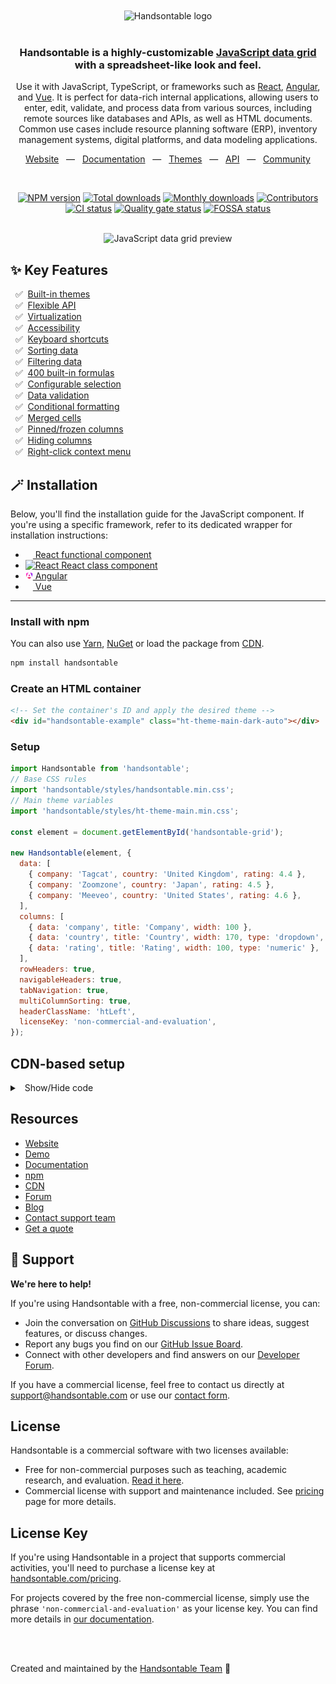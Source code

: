 <div align="center">
  <br><br>
  <picture>
    <source media="(prefers-color-scheme: dark)" srcset="https://github.com/handsontable/handsontable/blob/feature/dev-issue-2137/resources/handsontable-logo-white.svg?raw=true"/>
    <source media="(prefers-color-scheme: light)" srcset="https://github.com/handsontable/handsontable/blob/feature/dev-issue-2137/resources/handsontable-logo-black.svg?raw=true"/>
    <img width="400" alt="Handsontable logo" src="https://github.com/handsontable/handsontable/blob/feature/dev-issue-2137/resources/handsontable-logo-black.svg?raw=true"/>
  </picture>
  <br><br>
  <h3>Handsontable is a highly-customizable <a href="https://handsontable.com/docs" target="_blank">JavaScript data grid</a> with a spreadsheet-like look and feel.</h3>
  <p>
    Use it with JavaScript, TypeScript, or frameworks such as 
    <a href="https://github.com/handsontable/handsontable/tree/master/wrappers/react-wrapper" target="_blank">React</a>, 
    <a href="https://github.com/handsontable/handsontable/tree/master/wrappers/angular" target="_blank">Angular</a>, and 
    <a href="https://github.com/handsontable/handsontable/tree/master/wrappers/vue" target="_blank">Vue</a>. 
    It is perfect for data-rich internal applications, allowing users to enter, edit, validate, and process data from various sources, including remote sources like databases and APIs, as well as HTML documents. Common use cases include resource planning software (ERP), inventory management systems, digital platforms, and data modeling applications.
  </p>

  <a href="https://handsontable.com">Website</a> &nbsp;&nbsp;—&nbsp;&nbsp; <a href="https://handsontable.com/docs">Documentation</a> &nbsp;&nbsp;—&nbsp;&nbsp; <a href="https://handsontable.com/docs/themes">Themes</a> &nbsp;&nbsp;—&nbsp;&nbsp; <a href="https://handsontable.com/docs/api">API</a> 
  &nbsp;&nbsp;—&nbsp;&nbsp; <a href="https://github.com/handsontable/handsontable/discussions">Community</a>

  <br>

  [![NPM version](https://img.shields.io/npm/v/handsontable?style=for-the-badge)](https://npmjs.com/package/handsontable)
  [![Total downloads](https://img.shields.io/npm/dt/handsontable.svg?style=for-the-badge)](https://npmjs.com/package/handsontable)
  [![Monthly downloads](https://img.shields.io/npm/dm/handsontable.svg?style=for-the-badge)](https://npmjs.com/package/handsontable)
  [![Contributors](https://img.shields.io/github/contributors/handsontable/handsontable?style=for-the-badge)](https://github.com/handsontable/handsontable/graphs/contributors)
  <br>
  [![CI status](https://github.com/handsontable/handsontable/actions/workflows/test.yml/badge.svg?branch=master)](https://github.com/handsontable/handsontable/actions/workflows/test.yml?query=branch%3Amaster)
  [![Quality gate status](https://sonarcloud.io/api/project_badges/measure?project=handsontable_handsontable&metric=alert_status)](https://sonarcloud.io/dashboard?id=handsontable_handsontable)
  [![FOSSA status](https://app.fossa.io/api/projects/git%2Bgithub.com%2Fhandsontable%2Fhandsontable.svg?type=shield)](https://app.fossa.io/projects/git%2Bgithub.com%2Fhandsontable%2Fhandsontable?ref=badge_shield)
  
  <br>
  
  <picture>
    <source media="(prefers-color-scheme: dark)" srcset="https://github.com/handsontable/handsontable/blob/feature/dev-issue-2137/resources/handsontable-preview-dark-theme.png?raw=true"/>
    <source media="(prefers-color-scheme: light)" srcset="https://github.com/handsontable/handsontable/blob/feature/dev-issue-2137/resources/handsontable-preview-light-theme.png?raw=true"/>
    <img width="780" alt="JavaScript data grid preview" src="https://github.com/handsontable/handsontable/blob/feature/dev-issue-2137/resources/handsontable-preview-light-theme.png?raw=true"/>
  </picture>
</div>

## ✨ Key Features

&nbsp;&nbsp;✅&nbsp; [Built-in themes](https://handsontable.com/docs/themes/) <br>
&nbsp;&nbsp;✅&nbsp; [Flexible API](https://handsontable.com/docs/api/) <br>
&nbsp;&nbsp;✅&nbsp; [Virtualization](https://handsontable.com/docs/row-virtualization/) <br>
&nbsp;&nbsp;✅&nbsp; [Accessibility](https://handsontable.com/docs/accessibility/) <br>
&nbsp;&nbsp;✅&nbsp; [Keyboard shortcuts](https://handsontable.com/docs/keyboard-shortcuts/) <br>
&nbsp;&nbsp;✅&nbsp; [Sorting data](https://handsontable.com/docs/rows-sorting/) <br>
&nbsp;&nbsp;✅&nbsp; [Filtering data](https://handsontable.com/docs/column-filter/) <br>
&nbsp;&nbsp;✅&nbsp; [400 built-in formulas](https://handsontable.com/docs/formula-calculation/) <br>
&nbsp;&nbsp;✅&nbsp; [Configurable selection](https://handsontable.com/docs/selection/) <br>
&nbsp;&nbsp;✅&nbsp; [Data validation](https://handsontable.com/docs/cell-validator/) <br>
&nbsp;&nbsp;✅&nbsp; [Conditional formatting](https://handsontable.com/docs/conditional-formatting/) <br>
&nbsp;&nbsp;✅&nbsp; [Merged cells](https://handsontable.com/docs/merge-cells/) <br>
&nbsp;&nbsp;✅&nbsp; [Pinned/frozen columns](https://handsontable.com/docs/column-freezing/) <br>
&nbsp;&nbsp;✅&nbsp; [Hiding columns](https://handsontable.com/docs/column-hiding/) <br>
&nbsp;&nbsp;✅&nbsp; [Right-click context menu](https://handsontable.com/docs/context-menu/) <br>

<div id="installation">

  ## 🪄 Installation
  Below, you'll find the installation guide for the JavaScript component. If you're using a specific framework, refer to its dedicated wrapper for installation instructions:
  
  - <a href="https://github.com/handsontable/handsontable/tree/master/wrappers/react-wrapper"><img src="https://raw.githubusercontent.com/handsontable/handsontable/develop/resources/icons/react-icon.svg" width="12" height="12"> React functional component</a>
  - <a href="https://github.com/handsontable/handsontable/tree/master/wrappers/react"><img src="https://raw.githubusercontent.com/handsontable/handsontable/develop/resources/icons/react-icon.svg" width="12" height="12" alt="React"> React class component</a>
  - <a href="https://github.com/handsontable/handsontable/tree/master/wrappers/angular"><img src="https://raw.githubusercontent.com/handsontable/handsontable/develop/resources/icons/angular-icon.svg" width="12" height="12" alt="Angular"> Angular</a>
  - <a href="https://github.com/handsontable/handsontable/tree/master/wrappers/vue3"><img src="https://raw.githubusercontent.com/handsontable/handsontable/develop/resources/icons/vue-icon.svg" width="12" height="12"> Vue</a>
  ---
  
  ### Install with npm

  You can also use [Yarn](https://yarnpkg.com/package/handsontable), [NuGet](https://www.nuget.org/packages/Handsontable) or load the package from [CDN](https://jsdelivr.com/package/npm/handsontable).
  
  ```bash
  npm install handsontable
  ```

  ### Create an HTML container
  
  ```html
  <!-- Set the container's ID and apply the desired theme -->
  <div id="handsontable-example" class="ht-theme-main-dark-auto"></div>
  ```
  
  ### Setup
  
  ```js
  import Handsontable from 'handsontable';
  // Base CSS rules
  import 'handsontable/styles/handsontable.min.css';
  // Main theme variables
  import 'handsontable/styles/ht-theme-main.min.css';
  
  const element = document.getElementById('handsontable-grid');
  
  new Handsontable(element, {
    data: [
      { company: 'Tagcat', country: 'United Kingdom', rating: 4.4 },
      { company: 'Zoomzone', country: 'Japan', rating: 4.5 },
      { company: 'Meeveo', country: 'United States', rating: 4.6 },
    ],
    columns: [
      { data: 'company', title: 'Company', width: 100 },
      { data: 'country', title: 'Country', width: 170, type: 'dropdown', source: ['United Kingdom', 'Japan', 'United States'] },
      { data: 'rating', title: 'Rating', width: 100, type: 'numeric' },
    ],
    rowHeaders: true,
    navigableHeaders: true,
    tabNavigation: true,
    multiColumnSorting: true,
    headerClassName: 'htLeft',
    licenseKey: 'non-commercial-and-evaluation',
  });

  ```
</div>

## CDN-based setup

<details close>
  <summary>&nbsp; Show/Hide code</summary>
  <br>
  If your environment does not support `imports`, you can use the code below to quickly set up and run a data grid with basic configuration options.
  <br><br>
  
  ```html
  <!DOCTYPE html>
  <html lang="en">
    <head>
      <meta charset="UTF-8" />
      <meta name="viewport" content="width=device-width, initial-scale=1.0" />
      <title>Handsontable - JavaScript Data Grid Example</title>
      <link
        rel="stylesheet"
        href="https://cdn.jsdelivr.net/npm/handsontable/styles/handsontable.min.css"
      />
      <link
        rel="stylesheet"
        href="https://cdn.jsdelivr.net/npm/handsontable/styles/ht-theme-main.min.css"
      />
    </head>
    <body>
      <div id="handsontable-grid" class="ht-theme-main"></div>
      <script src="https://cdn.jsdelivr.net/gh/handsontable/handsontable/dist/handsontable.full.min.js"></script>
      <script>
        const element = document.getElementById("handsontable-grid");
  
        new Handsontable(element, {
          data: [
            { company: "Tagcat", country: "United Kingdom", rating: 4.4 },
            { company: "Zoomzone", country: "Japan", rating: 4.5 },
            { company: "Meeveo", country: "United States", rating: 4.6 },
          ],
          columns: [
            { data: "company", title: "Company", width: 100 },
            { data: "country", title: "Country", width: 170, type: "dropdown", source: ["United Kingdom", "Japan", "United States"] },
            { data: "rating", title: "Rating", width: 100, type: "numeric" },
          ],
          rowHeaders: true,
          navigableHeaders: true,
          tabNavigation: true,
          multiColumnSorting: true,
          headerClassName: "htLeft",
          licenseKey: "non-commercial-and-evaluation",
        });
      </script>
    </body>
  </html>
  ```

</details>

## Resources

- [Website](https://handsontable.com)
- [Demo](https://handsontable.com/demo)
- [Documentation](https://handsontable.com/docs)
- [npm](https://www.npmjs.com/package/handsontable)
- [CDN](https://www.jsdelivr.com/package/npm/handsontable)
- [Forum](https://forum.handsontable.com/)
- [Blog](https://handsontable.com/blog)
- [Contact support team](https://handsontable.com/contact?category=technical_support)
- [Get a quote](https://handsontable.com/get-a-quote)

## 🛟 Support

**We're here to help!**

If you're using Handsontable with a free, non-commercial license, you can:
  - Join the conversation on [GitHub Discussions](https://github.com/handsontable/handsontable/discussions) to share ideas, suggest features, or discuss changes.
  - Report any bugs you find on our [GitHub Issue Board](https://github.com/handsontable/handsontable/issues).
  - Connect with other developers and find answers on our [Developer Forum](https://handsontable.com/forum).

If you have a commercial license, feel free to contact us directly at [support@handsontable.com](mailto:support@handsontable.com) or use our [contact form](https://handsontable.com/contact?category=technical_support).

## License

Handsontable is a commercial software with two licenses available:

- Free for non-commercial purposes such as teaching, academic research, and evaluation. [Read it here](https://github.com/handsontable/handsontable/blob/master/handsontable-non-commercial-license.pdf).
- Commercial license with support and maintenance included. See [pricing](https://handsontable.com/pricing) page for more details.

## License Key

If you're using Handsontable in a project that supports commercial activities, you'll need to purchase a license key at [handsontable.com/pricing](https://handsontable.com/pricing).

For projects covered by the free non-commercial license, simply use the phrase `'non-commercial-and-evaluation'` as your license key. You can find more details in [our documentation](https://handsontable.com/docs/license-key/).

<br>
<br>

Created and maintained by the [Handsontable Team](https://handsontable.com/team) 👋
